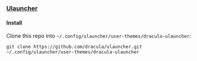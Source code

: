 ### [Ulauncher](https://ulauncher.io)

#### Install

Clone this repo into `~/.config/ulauncher/user-themes/dracula-ulauncher`:

```
git clone https://github.com/dracula/ulauncher.git ~/.config/ulauncher/user-themes/dracula-ulauncher
```